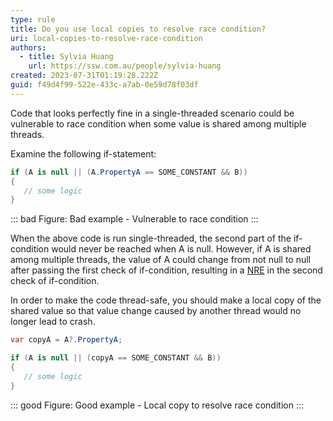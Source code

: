 ```yaml
---
type: rule
title: Do you use local copies to resolve race condition?
uri: local-copies-to-resolve-race-condition
authors:
  - title: Sylvia Huang
    url: https://ssw.com.au/people/sylvia-huang
created: 2023-07-31T01:19:28.222Z
guid: f49d4f99-522e-433c-a7ab-0e59d78f03df
---
```

Code that looks perfectly fine in a single-threaded scenario could be vulnerable to race condition when some value is shared among multiple threads.

<!--endintro-->

Examine the following if-statement:

```csharp
if (A is null || (A.PropertyA == SOME_CONSTANT && B))
{
   // some logic
}
```
::: bad
Figure: Bad example - Vulnerable to race condition
:::

When the above code is run single-threaded, the second part of the if-condition would never be reached when A is null. However, if A is shared among multiple threads, the value of A could change from not null to null after passing the first check of if-condition, resulting in a [NRE](https://learn.microsoft.com/en-us/dotnet/api/system.nullreferenceexception?view=net-7.0) in the second check of if-condition.

In order to make the code thread-safe, you should make a local copy of the shared value so that value change caused by another thread would no longer lead to crash.


```csharp
var copyA = A?.PropertyA;

if (A is null || (copyA == SOME_CONSTANT && B))
{
   // some logic
}
```
::: good
Figure: Good example - Local copy to resolve race condition
:::
